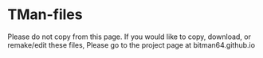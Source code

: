 # TMan-files
Please do not copy from this page.
If you would like to copy, download, or remake/edit these files,
Please go to the project page at bitman64.github.io
